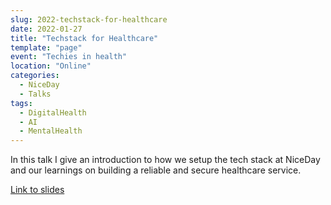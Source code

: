 ```yaml
---
slug: 2022-techstack-for-healthcare
date: 2022-01-27
title: "Techstack for Healthcare"
template: "page"
event: "Techies in health" 
location: "Online"
categories:
  - NiceDay
  - Talks
tags:
  - DigitalHealth
  - AI
  - MentalHealth
---
```


In this talk I give an introduction to how we setup the tech stack at NiceDay and our learnings on building a reliable and secure healthcare service.

[Link to slides](/2022-techstack-slides.pdf)